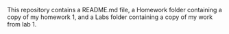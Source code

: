 This repository contains a README.md file, a Homework folder containing a copy of my homework 1, and a Labs folder containing a copy of my work from lab 1.